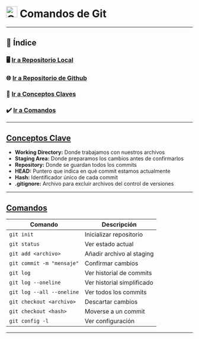 # <img src="https://cdn.jsdelivr.net/gh/devicons/devicon/icons/git/git-original.svg" alt="Git Logo" width="30"/> Comandos de Git

---

## 📜 Índice

### 🖥️ [Ir a Repositorio Local](local.md)

### 🌐 [Ir a Repositorio de Github](origin.md)

### 📒 [Ir a Conceptos Claves](#-conceptos-claves)

### ✔️ [Ir a Comandos](#-comandos)

---

## [Conceptos Clave](#-índice)

- **Working Directory:** Donde trabajamos con nuestros archivos
- **Staging Area:** Donde preparamos los cambios antes de confirmarlos
- **Repository:** Donde se guardan todos los commits
- **HEAD:** Puntero que indica en qué commit estamos actualmente
- **Hash:** Identificador único de cada commit
- **.gitignore:** Archivo para excluir archivos del control de versiones

---

## [Comandos](#-índice)

| Comando | Descripción |
|---------|-------------|
| `git init` | Inicializar repositorio |
| `git status` | Ver estado actual |
| `git add <archivo>` | Añadir archivo al staging |
| `git commit -m "mensaje"` | Confirmar cambios |
| `git log` | Ver historial de commits |
| `git log --oneline` | Ver historial simplificado |
| `git log --all --oneline` | Ver todos los commits |
| `git checkout <archivo>` | Descartar cambios |
| `git checkout <hash>` | Moverse a un commit |
| `git config -l` | Ver configuración |

---
